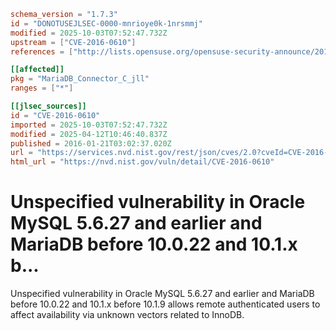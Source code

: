 ```toml
schema_version = "1.7.3"
id = "DONOTUSEJLSEC-0000-mnrioye0k-1nrsmmj"
modified = 2025-10-03T07:52:47.732Z
upstream = ["CVE-2016-0610"]
references = ["http://lists.opensuse.org/opensuse-security-announce/2016-02/msg00015.html", "http://lists.opensuse.org/opensuse-security-announce/2016-02/msg00016.html", "http://rhn.redhat.com/errata/RHSA-2016-0705.html", "http://www.oracle.com/technetwork/topics/security/cpujan2016-2367955.html", "http://www.securityfocus.com/bid/81198", "http://www.securitytracker.com/id/1034708", "http://www.ubuntu.com/usn/USN-2881-1", "https://access.redhat.com/errata/RHSA-2016:1132", "https://mariadb.com/kb/en/mariadb/mariadb-10022-release-notes/", "https://mariadb.com/kb/en/mariadb/mariadb-1019-release-notes/", "http://lists.opensuse.org/opensuse-security-announce/2016-02/msg00015.html", "http://lists.opensuse.org/opensuse-security-announce/2016-02/msg00016.html", "http://rhn.redhat.com/errata/RHSA-2016-0705.html", "http://www.oracle.com/technetwork/topics/security/cpujan2016-2367955.html", "http://www.securityfocus.com/bid/81198", "http://www.securitytracker.com/id/1034708", "http://www.ubuntu.com/usn/USN-2881-1", "https://access.redhat.com/errata/RHSA-2016:1132", "https://mariadb.com/kb/en/mariadb/mariadb-10022-release-notes/", "https://mariadb.com/kb/en/mariadb/mariadb-1019-release-notes/"]

[[affected]]
pkg = "MariaDB_Connector_C_jll"
ranges = ["*"]

[[jlsec_sources]]
id = "CVE-2016-0610"
imported = 2025-10-03T07:52:47.732Z
modified = 2025-04-12T10:46:40.837Z
published = 2016-01-21T03:02:37.020Z
url = "https://services.nvd.nist.gov/rest/json/cves/2.0?cveId=CVE-2016-0610"
html_url = "https://nvd.nist.gov/vuln/detail/CVE-2016-0610"
```

# Unspecified vulnerability in Oracle MySQL 5.6.27 and earlier and MariaDB before 10.0.22 and 10.1.x b...

Unspecified vulnerability in Oracle MySQL 5.6.27 and earlier and MariaDB before 10.0.22 and 10.1.x before 10.1.9 allows remote authenticated users to affect availability via unknown vectors related to InnoDB.

